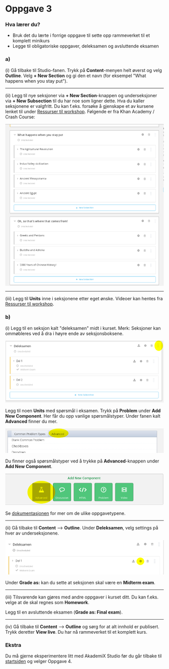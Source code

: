 # Oppgave 3

### Hva lærer du?
* Bruk det du lærte i forrige oppgave til sette opp rammeverket til et komplett minikurs
* Legge til obligatoriske oppgaver, deleksamen og avsluttende eksamen

### a)

(i) Gå tilbake til Studio-fanen. Trykk på **Content**-menyen helt øverst og velg **Outline**. Velg **+ New Section** og gi den et navn (for eksempel "What happens when you stay put").

----
(ii) Legg til nye seksjoner via **+ New Section**-knappen og underseksjoner via **+ New Subsection** til du har noe som ligner dette. Hva du kaller seksjonene er valgfritt. Du kan f.eks. forsøke å gjenskape et av kursene lenket til under [Ressurser til workshop](../Ressurser/ressurser.md). Følgende er fra Khan Academy / Crash Course:

![Kurs-outline](outline.png)

----
(iii) Legg til **Units** inne i seksjonene etter eget ønske. Videoer kan hentes fra [Ressurser til workshop](../Ressurser/ressurser.md). 


### b)

(i) Legg til en seksjon kalt "deleksamen" midt i kurset. Merk: Seksjoner kan ommøbleres ved å dra i høyre ende av seksjonsboksene.

![Deleksamen](deleksamen.png)

Legg til noen **Units** med spørsmål i eksamen. Trykk på **Problem** under **Add New Component**. Her får du opp vanlige spørsmålstyper. Under fanen kalt **Advanced** finner du mer.

![Advanced problems](problems_advanced.png)

Du finner også spørsmålstyper ved å trykke på **Advanced**-knappen under **Add New Component**. 

![Advanced components](advanced.png)

Se [dokumentasjonen](http://edx.readthedocs.io/projects/edx-partner-course-staff/en/latest/exercises_tools/index.html) for mer om de ulike oppgavetypene.

----
(ii) Gå tilbake til **Content** --> **Outline**. Under **Deleksamen**, velg settings på hver av underseksjonene.

![Settings subsection](subsection_settings.png)

Under **Grade as:** kan du sette at seksjonen skal være en **Midterm exam**.

----
(iii) Tilsvarende kan gjøres med andre oppgaver i kurset ditt. Du kan f.eks. velge at de skal regnes som **Homework**.

Legg til en avsluttende eksamen (**Grade as: Final exam**).

----
(iv) Gå tilbake til **Content** --> **Outline** og sørg for at alt innhold er publisert. Trykk deretter **View live**. Du har nå rammeverket til et komplett kurs.


### Ekstra

Du må gjerne eksperimentere litt med AkademiX Studio før du går tilbake til [startsiden](../README.md#oppgaver) og velger Oppgave 4.
